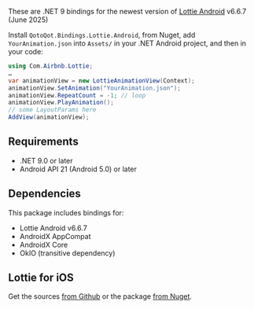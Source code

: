 These are .NET 9 bindings for the newest version of [Lottie Android](https://github.com/airbnb/lottie-android) v6.6.7 (June 2025)

Install `QotoQot.Bindings.Lottie.Android`, from Nuget, add `YourAnimation.json` into `Assets/` in your .NET Android project, and then in your code:


```csharp
using Com.Airbnb.Lottie;
…
var animationView = new LottieAnimationView(Context);
animationView.SetAnimation("YourAnimation.json");
animationView.RepeatCount = -1; // loop
animationView.PlayAnimation();
// some LayoutParams here
AddView(animationView);
```

## Requirements

- .NET 9.0 or later
- Android API 21 (Android 5.0) or later

## Dependencies

This package includes bindings for:
- Lottie Android v6.6.7
- AndroidX AppCompat
- AndroidX Core
- OkIO (transitive dependency)

## Lottie for iOS

Get the sources [from Github](https://github.com/QotoQot/Bindings.Lottie.iOS) or the package [from Nuget](https://www.nuget.org/packages/QotoQot.Bindings.Lottie.iOS).
